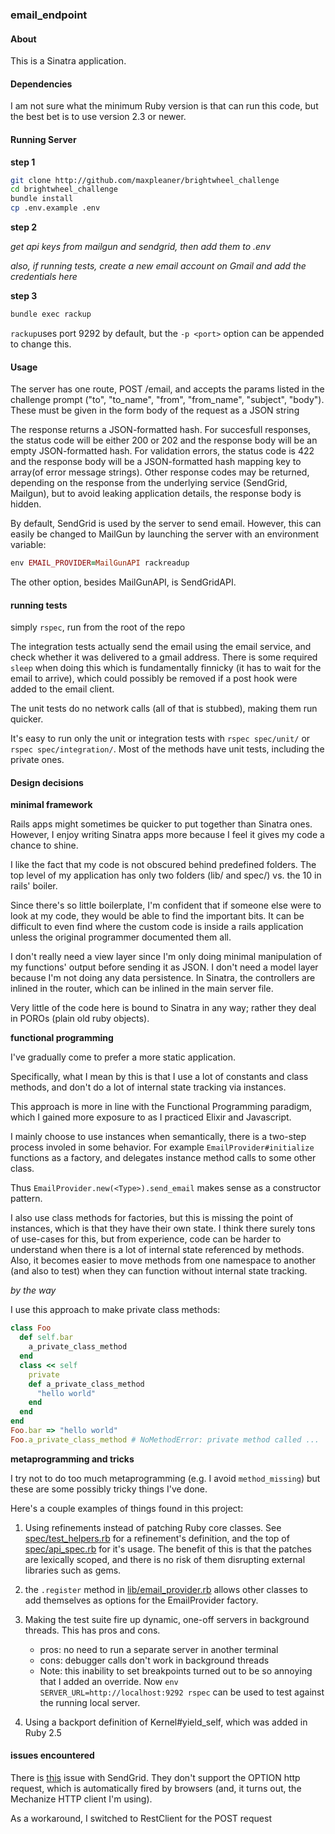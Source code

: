 ### email_endpoint

#### About

This is a Sinatra application.

#### Dependencies

I am not sure what the minimum Ruby version is that can run this code, but
the best bet is to use version 2.3 or newer.

#### Running Server

**step 1**

```sh
git clone http://github.com/maxpleaner/brightwheel_challenge
cd brightwheel_challenge
bundle install
cp .env.example .env
```

**step 2**

_get api keys from mailgun and sendgrid, then add them to .env_

_also, if running tests, create a new email account on Gmail and add
the credentials here_

**step 3**

```sh
bundle exec rackup
```

`rackup`uses port 9292 by default, but the `-p <port>` option can be
appended to change this.

#### Usage

The server has one route, POST /email, and accepts the params listed in the
challenge prompt ("to", "to_name", "from", "from_name", "subject", "body").
These must be given in the form body of the request as a JSON string

The response returns a JSON-formatted hash.
For succesfull responses, the status code will be either 200 or 202 and the
response body will be an empty JSON-formatted hash.
For validation errors, the status code is 422 and the response body
will be a JSON-formatted hash mapping key to array(of error message strings).
Other response codes may be returned, depending on the response from the
underlying service (SendGrid, Mailgun), but to avoid leaking application details,
the response body is hidden.

By default, SendGrid is used by the server to send email.
However, this can easily be changed to MailGun by launching the server with an
environment variable:

```rb
env EMAIL_PROVIDER=MailGunAPI rackreadup
```

The other option, besides MailGunAPI, is SendGridAPI.


#### running tests

simply `rspec`, run from the root of the repo

The integration tests actually send the email using the email service,
and check whether it was delivered to a gmail address. There is some required
`sleep` when doing this which is fundamentally finnicky (it has to wait for
the email to arrive), which could possibly be removed if a post hook were
added to the email client.

The unit tests do no network calls (all of that is stubbed), making them
run quicker.

It's easy to run only the unit or integration tests
with `rspec spec/unit/` or `rspec spec/integration/`. Most of the methods
have unit tests, including the private ones.


#### Design decisions

**minimal framework**

Rails apps might sometimes be quicker to put together than Sinatra ones.
However, I enjoy writing Sinatra apps more because I feel it gives my code
a chance to shine.

I like the fact that my code is not obscured behind predefined folders.
The top level of my application has only two folders (lib/ and spec/)
vs. the 10 in rails' boiler. 

Since there's so little boilerplate, I'm confident that if someone else
were to look at my code, they would be able to find the important bits.
It can be difficult to even find where the custom code is inside a rails
application unless the original programmer documented them all.

I don't really need a view layer since I'm only doing minimal manipulation of
my functions' output before sending it as JSON. I don't need a model layer
because I'm not doing any data persistence. In Sinatra, the controllers are
inlined in the router, which can be inlined in the main server file.

Very little of the code here is bound to Sinatra in any way;
rather they deal in POROs (plain old ruby objects).

**functional programming**

I've gradually come to prefer a more static application.

Specifically, what I mean by this is that I use a lot of constants and
class methods, and don't do a lot of internal state tracking via instances.

This approach is more in line with the Functional Programming paradigm,
which I gained more exposure to as I practiced Elixir and Javascript.

I mainly choose to use instances when semantically, there is a two-step process
involed in some behavior. For example `EmailProvider#initialize` functions
as a factory, and delegates instance method calls to some other class.

Thus `EmailProvider.new(<Type>).send_email` makes sense as a constructor
pattern.

I also use class methods for factories, but this is missing the point of
instances, which is that they have their own state. I think there surely
tons of use-cases for this, but from experience, code can be harder to understand
when there is a lot of internal state referenced by methods. Also, it becomes
easier to move methods from one namespace to another (and also to test)
when they can function without internal state tracking.

_by the way_

I use this approach to make private class methods:

```rb
class Foo
  def self.bar
    a_private_class_method
  end
  class << self
    private
    def a_private_class_method
      "hello world"
    end
  end
end
Foo.bar => "hello world"
Foo.a_private_class_method # NoMethodError: private method called ...
```

**metaprogramming and tricks**

I try not to do too much metaprogramming (e.g. I avoid `method_missing`)
but these are some possibly tricky things I've done.

Here's a couple examples of things found in this project:

1. Using refinements instead of patching Ruby core classes.
See [spec/test_helpers.rb](./spec/test_helpers.rb) for a refinement's
definition, and the top of [spec/api_spec.rb](./spec/api_spec.rb) for it's usage.
The benefit of this is that the patches are lexically scoped, and there is no
risk of them disrupting external libraries such as gems.

2. the `.register` method in [lib/email_provider.rb](./lib/email_provider.rb)
allows other classes to add themselves as options for the EmailProvider
factory.

4. Making the test suite fire up dynamic, one-off servers in background threads.
   This has pros and cons.
   - pros: no need to run a separate server in another terminal
   - cons: debugger calls don't work in background threads
   - Note: this inability to set breakpoints turned out to be so annoying that
     I added an override. Now `env SERVER_URL=http://localhost:9292 rspec` can be
    used to test against the running local server.

5. Using a backport definition of Kernel#yield_self, which was added in Ruby 2.5

#### issues encountered

There is [this](https://github.com/sendgrid/docs/issues/1417) issue with
SendGrid. They don't support the OPTION http request, which is automatically
fired by browsers (and, it turns out, the Mechanize HTTP client I'm using).

As a workaround, I switched to RestClient for the POST request